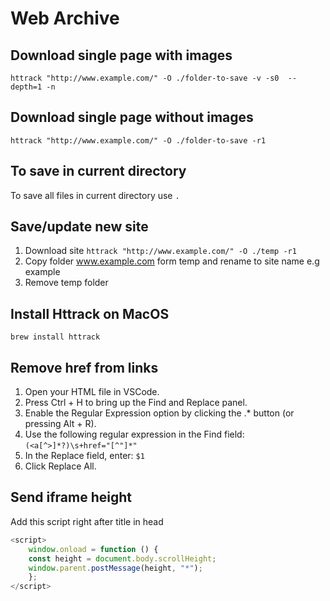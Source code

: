 # Web Archive

## Download single page with images

`httrack "http://www.example.com/" -O ./folder-to-save -v -s0  --depth=1 -n`

## Download single page without images

`httrack "http://www.example.com/" -O ./folder-to-save -r1`

## To save in current directory

To save all files in current directory use `.`

## Save/update new site

1. Download site `httrack "http://www.example.com/" -O ./temp -r1`
2. Copy folder www.example.com form temp and rename to site name e.g example
3. Remove temp folder

## Install Httrack on MacOS

`brew install httrack`

## Remove href from links

1. Open your HTML file in VSCode.
2. Press Ctrl + H to bring up the Find and Replace panel.
3. Enable the Regular Expression option by clicking the .\* button (or pressing Alt + R).
4. Use the following regular expression in the Find field:`(<a[^>]*?)\s+href="[^"]*"`
5. In the Replace field, enter: `$1`
6. Click Replace All.

## Send iframe height

Add this script right after title in head

```js
<script>
    window.onload = function () {
    const height = document.body.scrollHeight;
    window.parent.postMessage(height, "*");
    };
</script>
```
